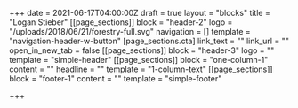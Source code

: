 +++
date = 2021-06-17T04:00:00Z
draft = true
layout = "blocks"
title = "Logan Stieber"
[[page_sections]]
block = "header-2"
logo = "/uploads/2018/06/21/forestry-full.svg"
navigation = []
template = "navigation-header-w-button"
[page_sections.cta]
link_text = ""
link_url = ""
open_in_new_tab = false
[[page_sections]]
block = "header-3"
logo = ""
template = "simple-header"
[[page_sections]]
block = "one-column-1"
content = ""
headline = ""
template = "1-column-text"
[[page_sections]]
block = "footer-1"
content = ""
template = "simple-footer"

+++
